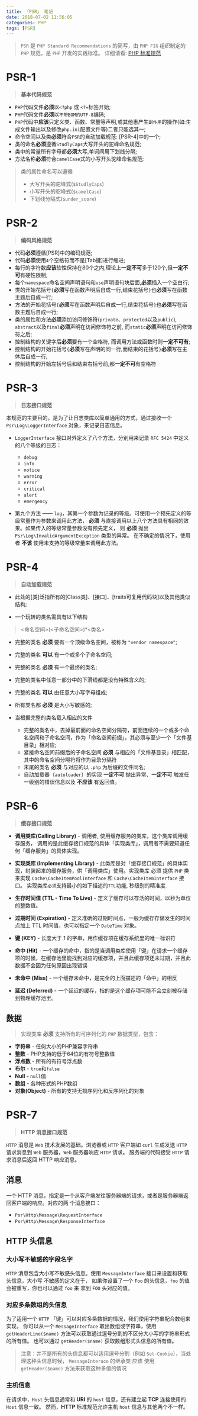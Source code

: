 ```yaml
---
title: 「PSR」 笔记
date: 2018-07-02 11:56:05
categories: PHP
tags: [PSR]
---
```


> `PSR` 是 `PHP Standard Recommendations` 的简写，由 `PHP FIG` 组织制定的 `PHP` 规范，是 `PHP` 开发的实践标准。
> 详细请看: [PHP 标准规范](https://psr.phphub.org/)

<!-- more -->

# PSR-1

> **基本代码规范**

- `PHP`代码文件**必须**以`<?php` 或 `<?=`标签开始;
- `PHP`代码文件**必须**以`不带BOM的UTF-8`编码;
- `PHP`代码中**应该**只定义类、函数、常量等声明,或其他惠产生`副作用`的操作(如:生成文件输出以及修改`php.ini`配置文件等)二者只能选其一;
- 命令空间以及类**必须**符合`PSR`的自动加载规范: [PSR-4]中的一个;
- 类的命名**必须**遵循`StudlyCaps`大写开头的驼峰命名规范;
- 类中的常量所有字母都**必须**大写,单词间用下划线分隔;
- 方法名称**必须**符合`camelCase`式的小写开头驼峰命名规范;

> 类的属性命名可以遵循
> - 大写开头的驼峰式(`$StudlyCaps`)
> - 小写开头的驼峰式(`$camelCase`)
> - 下划线分隔式(`$under_score`)

# PSR-2

> **编码风格规范**

- 代码**必须**遵循[PSR]中的编码规范;
- 代码**必须**使用`4`个空格符而不是[Tab键]进行缩进;
- 每行的字符数**应该**软性保持在80个之内,理论上**一定不可**多于120个,但**一定不可**有硬性限制;
- 每个`namespace`命名空间声明语句和`use`声明语句块后面,**必须**插入一个空白行;
- 类的开始花括号`{`**必须**写在函数声明后自成一行,结束花括号`}`也**必须**写在函数主题后自成一行;
- 方法的开始花括号`{`**必须**写在函数声明后自成一行,结束花括号`}`也**必须**写在函数主题后自成一行;
- 类的属性和方法**必须**添加访问修饰符(`private`、`protected`以及`public`), `abstract`以及`final`**必须**声明在访问修饰符之前, 而`static`**必须**声明在访问修饰符之后;
- 控制结构的关键字后**必须**要有一个空格符, 而调用方法或函数时则**一定不可有**;
- 控制结构的开始花括号`{`**必须**写在声明的同一行,而结束的花括号`}`**必须**写在主体后自成一行;
- 控制结构的开始左括号后和结束右括号前,都**一定不可**有空格符


# PSR-3

> **日志接口规范**

本规范的主要目的，是为了让日志类库以简单通用的方式，通过接收一个 `Psr\Log\LoggerInterface` 对象，来记录日志信息。

- `LoggerInterface` 接口对外定义了八个方法，分别用来记录 `RFC 5424` 中定义的八个等级的日志：
  - `debug`
  - `info`
  - `notice`
  - `warning`
  - `error`
  - `critical`
  - `alert`
  - `emergency`

- 第九个方法 —— `log`，其第一个参数为记录的等级。可使用一个预先定义的等级常量作为参数来调用此方法，
**必须** 与直接调用以上八个方法具有相同的效果。如果传入的等级常量参数没有预先定义，
则 **必须** 抛出 `Psr\Log\InvalidArgumentException` 类型的异常。
在不确定的情况下，使用者 **不该** 使用未支持的等级常量来调用此方法。


# PSR-4

> **自动加载规范**

- 此处的[类]泛指所有的[Class类]、[接口]、[traits可复用代码块]以及其他类似结构;

- 一个玩转的类名需具有以下结构
> \<命名空间>(\<子命名空间>)*\<类名>
  - 完整的类名 **必须** 要有一个顶级命名空间，被称为 `"vendor namespace"`;
  - 完整的类名 **可以** 有一个或多个子命名空间;
  - 完整的类名 **必须** 有一个最终的类名;
  - 完整的类名中任意一部分中的下滑线都是没有特殊含义的;
  - 完整的类名 **可以** 由任意大小写字母组成;
  - 所有类名都 **必须** 是大小写敏感的;

- 当根据完整的类名载入相应的文件
  - 完整的类名中，去掉最前面的命名空间分隔符，前面连续的一个或多个命名空间和子命名空间，作为「命名空间前缀」，其必须与至少一个「文件基目录」相对应;
  - 紧接命名空间前缀后的子命名空间 **必须** 与相应的「文件基目录」相匹配，其中的命名空间分隔符将作为目录分隔符
  - 末尾的类名 **必须** 与对应的以 `.php` 为后缀的文件同名;
  - 自动加载器（`autoloader`）的实现 **一定不可** 抛出异常、**一定不可** 触发任一级别的错误信息以及 **不应该** 有返回值。

# PSR-6

> **缓存接口规范**

- **调用类库(Calling Library)** - 调用者, 使用缓存服务的类库，这个类库调用缓存服务，
调用的是此缓存接口规范的具体「实现类库」，调用者不需要知道任何「缓存服务」的具体实现。

- **实现类库 (Implementing Library)** - 此类库是对「缓存接口规范」的具体实现，封装起来的缓存服务，供「调用类库」使用。实现类库 必须 提供 `PHP` 类来实现
`Cache\CacheItemPoolInterface` 和 `Cache\CacheItemInterface` 接口。
实现类库`必须`支持最小的如下描述的`TTL`功能, 秒级别的精准度.

- **生存时间值 (TTL - Time To Live)** - 定义了缓存可以存活的时间，以秒为单位的整数值。

- **过期时间 (Expiration)** - 定义准确的过期时间点，一般为缓存存储发生的时间点加上 TTL 时间值，也可以指定一个 `DateTime` 对象。

- **键 (KEY)** - 长度大于 1 的字串，用作缓存项在缓存系统里的唯一标识符

- **命中 (Hit)** - 一个缓存的命中，指的是当调用类库使用「键」在请求一个缓存项的时候，在缓存池里能找到对应的缓存项，并且此缓存项还未过期，并且此数据不会因为任何原因出现错误

- **未命中 (Miss)** - 一个缓存未命中，是完全的上面描述的「命中」的相反

- **延迟 (Deferred)** - 一个延迟的缓存，指的是这个缓存项可能不会立刻被存储到物理缓存池里。

## 数据

> 实现类库 **必须** 支持所有的可序列化的 `PHP` 数据类型，包含：
- **字符串** - 任何大小的PHP兼容字符串
- **整数** - PHP支持的低于64位的有符号整数值
- **浮点数** - 所有的有符号浮点数
- **布尔** - `true`和`false`
- **Null** - `null`值
- **数组** - 各种形式的PHP数组
- **对象(Object)** - 所有的支持无损序列化和反序列化的对象

# PSR-7

> **HTTP 消息接口规范**

`HTTP` 消息是 `Web` 技术发展的基础。浏览器或 `HTTP` 客户端如 `curl` 生成发送 `HTTP` 请求消息到 `Web` 服务器，`Web` 服务器响应 `HTTP` 请求。
服务端的代码接受 `HTTP` 请求消息后返回 HTTP 响应消息。

## 消息

一个 HTTP 消息，指定是一个从客户端发往服务器端的请求，或者是服务器端返回客户端的响应。对应的两 个消息接口：

- `Psr\Http\Message\RequestInterface`
- `Psr\Http\Message\ResponseInterface`

## HTTP 头信息

### 大小写不敏感的字段名字

`HTTP` 消息包含大小写不敏感头信息。使用 `MessageInterface` 接口来设置和获取头信息，大小写 不敏感的定义在于，
如果你设置了一个 `Foo` 的头信息，`foo` 的值会被重写，你也可以通过 `foo` 来 拿到 `FOO` 头对应的值。


### 对应多条数组的头信息

为了适用一个 `HTTP` 「键」可以对应多条数据的情况，我们使用字符串配合数组来实现，
你可以从一个 `MessageInterface` 取出数组或字符串，使用 `getHeaderLine($name)` 方法可以获取通过逗号分割的不区分大小写的字符串形式的所有值。
也可以通过 `getHeader($name)` 获取数组形式头信息的所有值。

> 注意：并不是所有的头信息都可以适用逗号分割（例如 `Set-Cookie`），当处理这种头信息时候， `MessageInterace` 的继承类 应该 使用 `getHeader($name)` 方法来获取这种多值的情况

### 主机信息

在请求中，`Host` 头信息通常和 **URI** 的 `host` 信息，还有建立起 **TCP** 连接使用的 `Host` 信息一致。 然而，**HTTP** 标准规范允许主机 `host` 信息与其他两个不一样。


